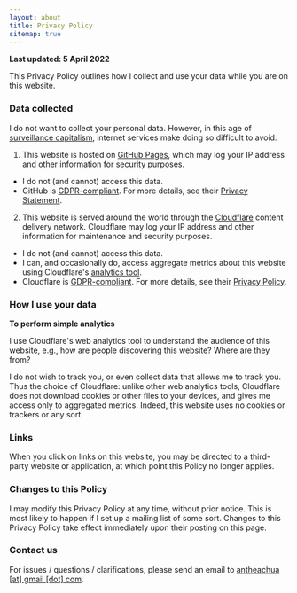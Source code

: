 ```yaml
---
layout: about
title: Privacy Policy
sitemap: true
---
```


**Last updated: 5 April 2022**

This Privacy Policy outlines how I collect and use your data while you are on this website.

### Data collected
I do not want to collect your personal data. However, in this age of [surveillance capitalism](https://news.harvard.edu/gazette/story/2019/03/harvard-professor-says-surveillance-capitalism-is-undermining-democracy/), internet services make doing so difficult to avoid.

1. This website is hosted on [GitHub Pages](https://pages.github.com), which may log your IP address and other information for security purposes.
  - I do not (and cannot) access this data.
  - GitHub is [GDPR-compliant](https://github.blog/2018-04-19-updates-to-our-privacy-statement-and-terms-of-service/). For more details, see their [Privacy Statement](https://docs.github.com/en/github/site-policy/github-privacy-statement#github-pages).
2. This website is served around the world through the [Cloudflare](https://cloudflare.com) content delivery network. Cloudflare may log your IP address and other information for maintenance and security purposes.
  - I do not (and cannot) access this data.
  - I can, and occasionally do, access aggregate metrics about this website using Cloudflare's [analytics tool](https://www.cloudflare.com/web-analytics/).
  - Cloudflare is [GDPR-compliant](https://www.cloudflare.com/trust-hub/gdpr/). For more details, see their [Privacy Policy](https://www.cloudflare.com/privacypolicy/).

### How I use your data

__To perform simple analytics__

I use Cloudflare's web analytics tool to understand the audience of this website, e.g., how are people discovering this website? Where are they from?


I do not wish to track you, or even collect data that allows me to track you. Thus the choice of Cloudflare: unlike other web analytics tools, Cloudflare does not download cookies or other files to your devices, and gives me access only to aggregated metrics. Indeed, this website uses no cookies or trackers or any sort.

### Links

When you click on links on this website, you may be directed to a third-party website or application, at which point this Policy no longer applies.

### Changes to this Policy
I may modify this Privacy Policy at any time, without prior notice. This is most likely to happen if I set up a mailing list of some sort. Changes to this Privacy Policy take effect immediately upon their posting on this page.

### Contact us
For issues / questions / clarifications, please send an email to <a href="mailto:antheachua@gmail.com" target="_blank">antheachua [at] gmail [dot] com</a>.